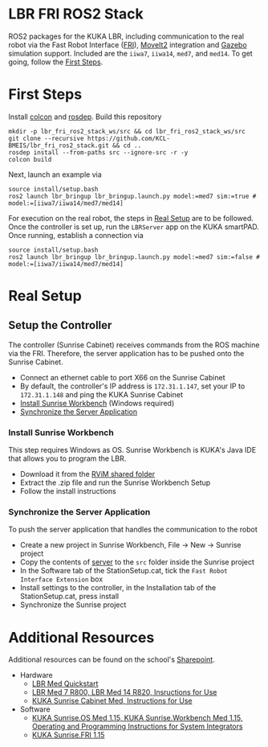 # LBR FRI ROS2 Stack
ROS2 packages for the KUKA LBR, including communication to the real robot via the Fast Robot Interface ([FRI](https://github.com/KCL-BMEIS/fri)), [MoveIt2](https://moveit.ros.org/) integration and [Gazebo](http://gazebosim.org/) simulation support. Included are the `iiwa7`, `iiwa14`, `med7`, and `med14`. To get going, follow the [First Steps](#first-steps).

# First Steps
Install [colcon](https://docs.ros.org/en/foxy/Tutorials/Colcon-Tutorial.html#install-colcon) and [rosdep](https://docs.ros.org/en/crystal/Installation/Linux-Install-Binary.html#installing-and-initializing-rosdep). Build this repository
```shell
mkdir -p lbr_fri_ros2_stack_ws/src && cd lbr_fri_ros2_stack_ws/src
git clone --recursive https://github.com/KCL-BMEIS/lbr_fri_ros2_stack.git && cd ..
rosdep install --from-paths src --ignore-src -r -y
colcon build
```
Next, launch an example via
```shell
source install/setup.bash
ros2 launch lbr_bringup lbr_bringup.launch.py model:=med7 sim:=true # model:=[iiwa7/iiwa14/med7/med14]
```
For execution on the real robot, the steps in [Real Setup](#real-setup) are to be followed. Once the controller is set up, run the `LBRServer` app on the KUKA smartPAD. Once running, establish a connection via
```shell
source install/setup.bash
ros2 launch lbr_bringup lbr_bringup.launch.py model:=med7 sim:=false # model:=[iiwa7/iiwa14/med7/med14]
```

# Real Setup
## Setup the Controller
The controller (Sunrise Cabinet) receives commands from the ROS machine via the FRI. Therefore, the server application has to be pushed onto the Sunrise Cabinet.
- Connect an ethernet cable to port X66 on the Sunrise Cabinet
- By default, the controller's IP address is `172.31.1.147`, set your IP to `172.31.1.148` and ping the KUKA Sunrise Cabinet
- [Install Sunrise Workbench](#install-sunrise-workbench) (Windows required)
- [Synchronize the Server Application](#synchronize-the-server-application)
### Install Sunrise Workbench
This step requires Windows as OS. Sunrise Workbench is KUKA's Java IDE that allows you to program the LBR. 
* Download it from the [RViM shared folder](https://emckclac.sharepoint.com/:u:/s/MT-BMEIS-RVIM/ETBf6gp3Ko5EvtJVziR8MZ4BLdeX8ysF13jTVmVreq0iZA?e=XJyagD) 
* Extract the .zip file and run the Sunrise Workbench Setup
* Follow the install instructions
### Synchronize the Server Application
To push the server application that handles the communication to the robot
 - Create a new project in Sunrise Workbench, File -> New -> Sunrise project
 - Copy the contents of [server](server) to the `src` folder inside the Sunrise project 
 - In the Software tab of the StationSetup.cat, tick the `Fast Robot Interface Extension` box
 - Install settings to the controller, in the Installation tab of the StationSetup.cat, press install
 - Synchronize the Sunrise project

# Additional Resources
Additional resources can be found on the school's [Sharepoint](https://emckclac.sharepoint.com).
 - Hardware
    - [LBR Med Quickstart](https://emckclac.sharepoint.com/sites/MT-BMEIS-RVIM/Shared%20Documents/docs/inventory/kuka_lbr_med_7_R800/LBR_Med_Quick_Start_en.pdf)
    - [LBR Med 7 R800, LBR Med 14 R820, Insructions for Use](https://emckclac.sharepoint.com/sites/MT-BMEIS-RVIM/Shared%20Documents/docs/inventory/kuka_lbr_med_7_R800/GA_LBR_Med_en.pdf)
    - [KUKA Sunrise Cabinet Med, Instructions for Use](https://emckclac.sharepoint.com/sites/MT-BMEIS-RVIM/Shared%20Documents/docs/inventory/kuka_lbr_med_7_R800/GA_KUKA_Sunrise_Cabinet_Med_en.pdf)
 - Software
    - [KUKA Sunrise.OS Med 1.15, KUKA Sunrise.Workbench Med 1.15, Operating and Programming Instructions for System Integrators](https://emckclac.sharepoint.com/sites/MT-BMEIS-RVIM/Shared%20Documents/docs/inventory/kuka_lbr_med_7_R800/GA_KUKA_SunriseOS_Med_115_en.pdf)
    - [KUKA Sunrise.FRI 1.15](https://emckclac.sharepoint.com/sites/MT-BMEIS-RVIM/Shared%20Documents/docs/inventory/kuka_lbr_med_7_R800/KUKA_SunriseFRI_115_en.pdf)
